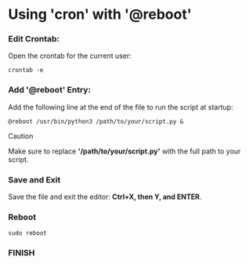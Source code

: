 # Using **'cron'** with **'@reboot'**

### Edit Crontab:
Open the crontab for the current user:
```
crontab -e
```

### Add **'@reboot'** Entry:
Add the following line at the end of the file to run the script at startup:
```
@reboot /usr/bin/python3 /path/to/your/script.py &
```
>[!caution]
>Make sure to replace **'/path/to/your/script.py'** with the full path to your script.

### Save and Exit
Save the file and exit the editor: **Ctrl+X, then Y, and ENTER**.

### Reboot
```
sudo reboot
```

### FINISH
